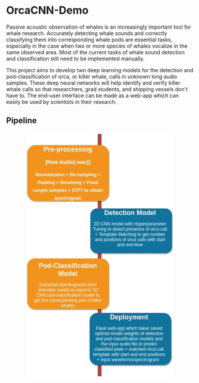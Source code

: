 # OrcaCNN-Demo

Passive acoustic observation of whales is an increasingly important tool for whale research. Accurately detecting whale sounds and correctly classifying them into corresponding whale pods are essential tasks, especially in the case when two or more species of whales vocalize in the same observed area. Most of the current tasks of whale sound detection and classification still need to be implemented manually.

This project aims to develop two deep learning models for the detection and pod-classification of orca, or killer whale, calls in unknown long audio samples. These deep neural networks will help identify and verify killer whale calls so that researchers, grad students, and shipping vessels don't have to. The end-user interface can be made as a web-app which can easily be used by scientists in their research.

## Pipeline

<p align = "center">
<img src = /pipeline.jpg>
</p>